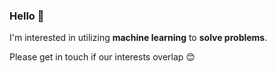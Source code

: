 ### Hello 👋

I'm interested in utilizing **machine learning** to **solve problems**.

Please get in touch if our interests overlap 😊

